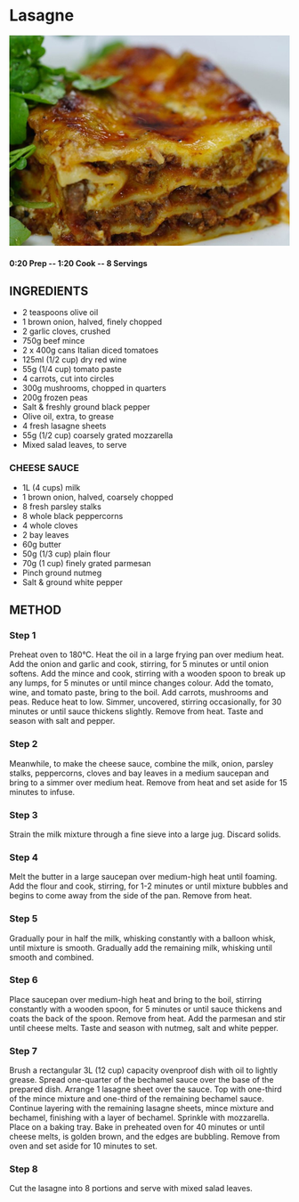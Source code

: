 # Lasagne
![](https://raw.githubusercontent.com/fuzzwah/recipes/master/pics/Lasagne.jpg)
#### 0:20 Prep -- 1:20 Cook -- 8 Servings
## INGREDIENTS
* 2 teaspoons olive oil
* 1 brown onion, halved, finely chopped
* 2 garlic cloves, crushed
* 750g beef mince
* 2 x 400g cans Italian diced tomatoes
* 125ml (1/2 cup) dry red wine
* 55g (1/4 cup) tomato paste
* 4 carrots, cut into circles
* 300g mushrooms, chopped in quarters
* 200g frozen peas
* Salt & freshly ground black pepper
* Olive oil, extra, to grease
* 4 fresh lasagne sheets
* 55g (1/2 cup) coarsely grated mozzarella
* Mixed salad leaves, to serve
### CHEESE SAUCE
* 1L (4 cups) milk
* 1 brown onion, halved, coarsely chopped
* 8 fresh parsley stalks
* 8 whole black peppercorns
* 4 whole cloves
* 2 bay leaves
* 60g butter
* 50g (1/3 cup) plain flour
* 70g (1 cup) finely grated parmesan
* Pinch ground nutmeg
* Salt & ground white pepper
## METHOD
### Step 1
Preheat oven to 180°C. Heat the oil in a large frying pan over medium heat. Add the onion and garlic and cook, stirring, for 5 minutes or until onion softens. Add the mince and cook, stirring with a wooden spoon to break up any lumps, for 5 minutes or until mince changes colour. Add the tomato, wine, and tomato paste, bring to the boil. Add carrots, mushrooms and peas. Reduce heat to low. Simmer, uncovered, stirring occasionally, for 30 minutes or until sauce thickens slightly. Remove from heat. Taste and season with salt and pepper.
### Step 2
Meanwhile, to make the cheese sauce, combine the milk, onion, parsley stalks, peppercorns, cloves and bay leaves in a medium saucepan and bring to a simmer over medium heat. Remove from heat and set aside for 15 minutes to infuse.
### Step 3
Strain the milk mixture through a fine sieve into a large jug. Discard solids.
### Step 4
Melt the butter in a large saucepan over medium-high heat until foaming. Add the flour and cook, stirring, for 1-2 minutes or until mixture bubbles and begins to come away from the side of the pan. Remove from heat.
### Step 5
Gradually pour in half the milk, whisking constantly with a balloon whisk, until mixture is smooth. Gradually add the remaining milk, whisking until smooth and combined.
### Step 6
Place saucepan over medium-high heat and bring to the boil, stirring constantly with a wooden spoon, for 5 minutes or until sauce thickens and coats the back of the spoon. Remove from heat. Add the parmesan and stir until cheese melts. Taste and season with nutmeg, salt and white pepper.
### Step 7
Brush a rectangular 3L (12 cup) capacity ovenproof dish with oil to lightly grease. Spread one-quarter of the bechamel sauce over the base of the prepared dish. Arrange 1 lasagne sheet over the sauce. Top with one-third of the mince mixture and one-third of the remaining bechamel sauce. Continue layering with the remaining lasagne sheets, mince mixture and bechamel, finishing with a layer of bechamel. Sprinkle with mozzarella. Place on a baking tray. Bake in preheated oven for 40 minutes or until cheese melts, is golden brown, and the edges are bubbling. Remove from oven and set aside for 10 minutes to set.
### Step 8
Cut the lasagne into 8 portions and serve with mixed salad leaves.
